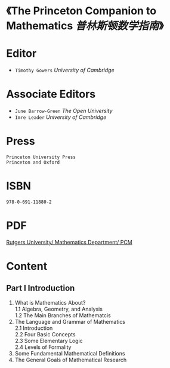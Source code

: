 # 《**The Princeton Companion to Mathematics** *普林斯顿数学指南*》

# Editor
+ `Timothy Gowers` *University of Cambridge*  
# Associate Editors
+ `June Barrow-Green` *The Open University*  
+ `Imre Leader` *University of Cambridge*

# Press
`Princeton University Press`  
`Princeton and Oxford`

# ISBN
`978-0-691-11880-2`

# PDF
[Rutgers University/ Mathematics Department/ PCM](https://sites.math.rutgers.edu/~zeilberg/akherim/PCM.pdf)

# Content
## Part I Introduction
1. What is Mathematics About?  
    1.1 Algebra, Geometry, and Analysis  
    1.2 The Main Branches of Mathematcis
2. The Language and Grammar of Mathematics  
    2.1 Introduction  
    2.2 Four Basic Concepts  
    2.3 Some Elementary Logic  
    2.4 Levels of Formality
3. Some Fundamental Mathematical Definitions
4. The General Goals of Mathematical Research